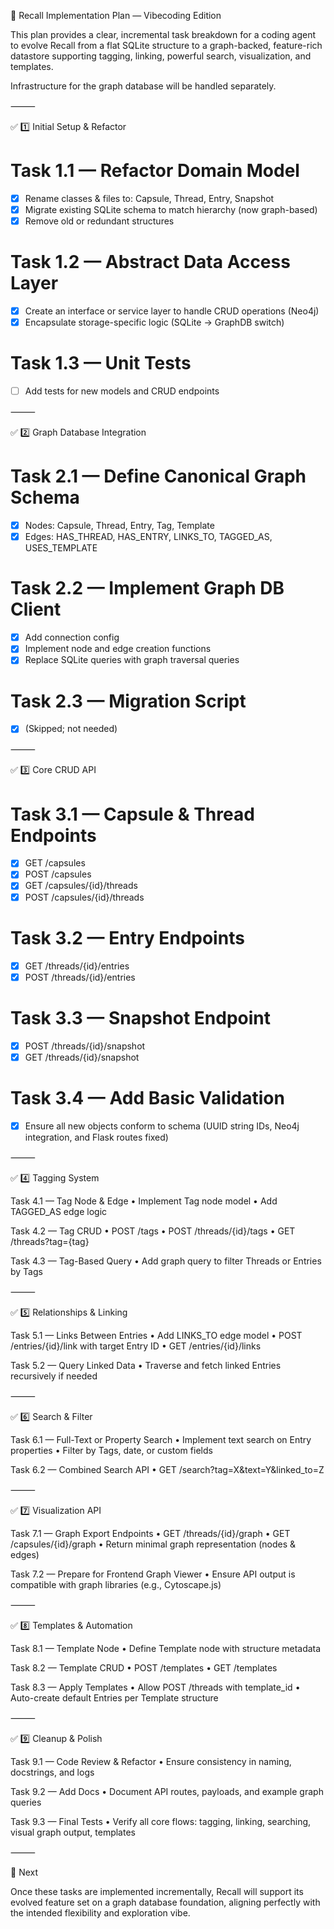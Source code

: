 📌 Recall Implementation Plan — Vibecoding Edition

This plan provides a clear, incremental task breakdown for a coding agent to evolve Recall from a flat SQLite structure to a graph-backed, feature-rich datastore supporting tagging, linking, powerful search, visualization, and templates.

Infrastructure for the graph database will be handled separately.

⸻

✅ 1️⃣ Initial Setup & Refactor

# Task 1.1 — Refactor Domain Model
- [x] Rename classes & files to: Capsule, Thread, Entry, Snapshot
- [x] Migrate existing SQLite schema to match hierarchy (now graph-based)
- [x] Remove old or redundant structures

# Task 1.2 — Abstract Data Access Layer
- [x] Create an interface or service layer to handle CRUD operations (Neo4j)
- [x] Encapsulate storage-specific logic (SQLite → GraphDB switch)

# Task 1.3 — Unit Tests
- [ ] Add tests for new models and CRUD endpoints

⸻

✅ 2️⃣ Graph Database Integration

# Task 2.1 — Define Canonical Graph Schema
- [x] Nodes: Capsule, Thread, Entry, Tag, Template
- [x] Edges: HAS_THREAD, HAS_ENTRY, LINKS_TO, TAGGED_AS, USES_TEMPLATE

# Task 2.2 — Implement Graph DB Client
- [x] Add connection config
- [x] Implement node and edge creation functions
- [x] Replace SQLite queries with graph traversal queries

# Task 2.3 — Migration Script
- [x] (Skipped; not needed)

⸻

✅ 3️⃣ Core CRUD API

# Task 3.1 — Capsule & Thread Endpoints
- [x] GET /capsules
- [x] POST /capsules
- [x] GET /capsules/{id}/threads
- [x] POST /capsules/{id}/threads

# Task 3.2 — Entry Endpoints
- [x] GET /threads/{id}/entries
- [x] POST /threads/{id}/entries

# Task 3.3 — Snapshot Endpoint
- [x] POST /threads/{id}/snapshot
- [x] GET /threads/{id}/snapshot

# Task 3.4 — Add Basic Validation
- [x] Ensure all new objects conform to schema (UUID string IDs, Neo4j integration, and Flask routes fixed)

⸻

✅ 4️⃣ Tagging System

Task 4.1 — Tag Node & Edge
	• Implement Tag node model
	• Add TAGGED_AS edge logic

Task 4.2 — Tag CRUD
	• POST /tags
	• POST /threads/{id}/tags
	• GET /threads?tag={tag}

Task 4.3 — Tag-Based Query
	• Add graph query to filter Threads or Entries by Tags

⸻

✅ 5️⃣ Relationships & Linking

Task 5.1 — Links Between Entries
	•	Add LINKS_TO edge model
	•	POST /entries/{id}/link with target Entry ID
	•	GET /entries/{id}/links

Task 5.2 — Query Linked Data
	•	Traverse and fetch linked Entries recursively if needed

⸻

✅ 6️⃣ Search & Filter

Task 6.1 — Full-Text or Property Search
	•	Implement text search on Entry properties
	•	Filter by Tags, date, or custom fields

Task 6.2 — Combined Search API
	•	GET /search?tag=X&text=Y&linked_to=Z

⸻

✅ 7️⃣ Visualization API

Task 7.1 — Graph Export Endpoints
	•	GET /threads/{id}/graph
	•	GET /capsules/{id}/graph
	•	Return minimal graph representation (nodes & edges)

Task 7.2 — Prepare for Frontend Graph Viewer
	•	Ensure API output is compatible with graph libraries (e.g., Cytoscape.js)

⸻

✅ 8️⃣ Templates & Automation

Task 8.1 — Template Node
	•	Define Template node with structure metadata

Task 8.2 — Template CRUD
	•	POST /templates
	•	GET /templates

Task 8.3 — Apply Templates
	•	Allow POST /threads with template_id
	•	Auto-create default Entries per Template structure

⸻

✅ 9️⃣ Cleanup & Polish

Task 9.1 — Code Review & Refactor
	•	Ensure consistency in naming, docstrings, and logs

Task 9.2 — Add Docs
	•	Document API routes, payloads, and example graph queries

Task 9.3 — Final Tests
	•	Verify all core flows: tagging, linking, searching, visual graph output, templates

⸻

🚀 Next

Once these tasks are implemented incrementally, Recall will support its evolved feature set on a graph database foundation, aligning perfectly with the intended flexibility and exploration vibe.